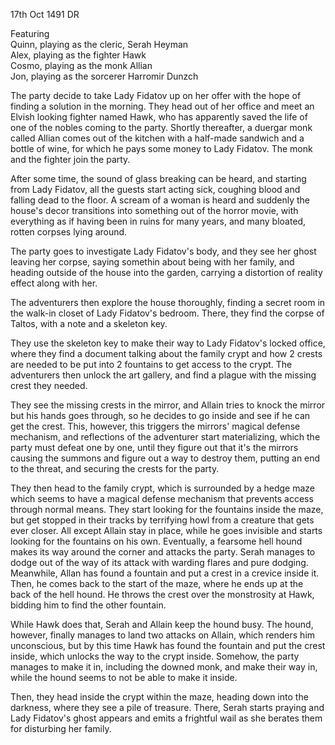 17th Oct 1491 DR

Featuring  
Quinn, playing as the cleric, Serah Heyman   
Alex, playing as the fighter Hawk  
Cosmo, playing as the monk Allian  
Jon, playing as the sorcerer Harromir Dunzch  

The party decide to take Lady Fidatov up on her offer with the hope of finding a solution in the morning. They head out of her office and meet an Elvish looking fighter named Hawk, who has apparently saved the life of one of the nobles coming to the party. Shortly thereafter, a duergar monk called Allian comes out of the kitchen with a half-made sandwich and a bottle of wine, for which he pays some money to Lady Fidatov. The monk and the fighter join the party.

After some time, the sound of glass breaking can be heard, and starting from Lady Fidatov, all the guests start acting sick, coughing blood and falling dead to the floor. A scream of a woman is heard and suddenly the house's decor transitions into something out of the horror movie, with everything as if having been in ruins for many years, and many bloated, rotten corpses lying around.

The party goes to investigate Lady Fidatov's body, and they see her ghost leaving her corpse, saying somethin about being with her family, and heading outside of the house into the garden, carrying a distortion of reality effect along with her.

The adventurers then explore the house thoroughly, finding a secret room in the walk-in closet of Lady Fidatov's bedroom. There, they find the corpse of Taltos, with a note and a skeleton key. 

They use the skeleton key to make their way to Lady Fidatov's locked office, where they find a document talking about the family crypt and how 2 crests are needed to be put into 2 fountains to get access to the crypt. The adventurers then unlock the art gallery, and find a plague with the missing crest they needed. 

They see the missing crests in the mirror, and Allain tries to knock the mirror but his hands goes through, so he decides to go inside and see if he can get the crest. This, however, this triggers the mirrors' magical defense mechanism, and reflections of the adventurer start materializing, which the party must defeat one by one, until they figure out that it's the mirrors causing the summons and figure out a way to destroy them, putting an end to the threat, and securing the crests for the party. 

They then head to the family crypt, which is surrounded by a hedge maze which seems to have a magical defense mechanism that prevents access through normal means. They start looking for the fountains inside the maze, but get stopped in their tracks by terrifying howl from a creature that gets ever closer. All except Allain stay in place, while he goes invisible and starts looking for the fountains on his own. Eventually, a fearsome hell hound makes its way around the corner and attacks the party. Serah manages to dodge out of the way of its attack with warding flares and pure dodging. Meanwhile, Allan has found a fountain and put a crest in a crevice inside it. Then, he comes back to the start of the maze, where he ends up at the back of the hell hound. He throws the crest over the monstrosity at Hawk, bidding him to find the other fountain.

While Hawk does that, Serah and Allain keep the hound busy. The hound, however, finally manages to land two attacks on Allain, which renders him unconscious, but by this time Hawk has found the fountain and put the crest inside, which unlocks the way to the crypt inside. Somehow, the party manages to make it in, including the downed monk, and make their way in, while the hound seems to not be able to make it inside. 

Then, they head inside the crypt within the maze, heading down into the darkness, where they see a pile of treasure. There, Serah starts praying and Lady Fidatov's ghost appears and emits a frightful wail as she berates them for disturbing her family.
